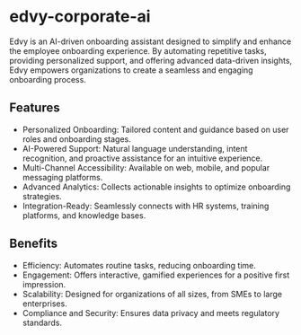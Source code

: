 
# edvy-corporate-ai

Edvy is an AI-driven onboarding assistant designed to simplify and enhance the employee onboarding experience. By automating repetitive tasks, providing personalized support, and offering advanced data-driven insights, Edvy empowers organizations to create a seamless and engaging onboarding process.


## Features

- Personalized Onboarding: Tailored content and guidance based on user roles and onboarding stages.
- AI-Powered Support: Natural language understanding, intent recognition, and proactive assistance for an intuitive experience.
- Multi-Channel Accessibility: Available on web, mobile, and popular messaging platforms.
- Advanced Analytics: Collects actionable insights to optimize onboarding strategies.
- Integration-Ready: Seamlessly connects with HR systems, training platforms, and knowledge bases.


## Benefits

- Efficiency: Automates routine tasks, reducing onboarding time.
- Engagement: Offers interactive, gamified experiences for a positive first impression.
- Scalability: Designed for organizations of all sizes, from SMEs to large enterprises.
- Compliance and Security: Ensures data privacy and meets regulatory standards.